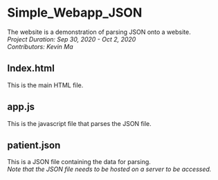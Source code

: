 # Simple_Webapp_JSON
The website is a demonstration of parsing JSON onto a website.  
*Project Duration: Sep 30, 2020 - Oct 2, 2020*  
*Contributors: Kevin Ma*

## Index.html  
This is the main HTML file.

## app.js  
This is the javascript file that parses the JSON file.

## patient.json  
This is a JSON file containing the data for parsing.  
*Note that the JSON file needs to be hosted on a server to be accessed.*

